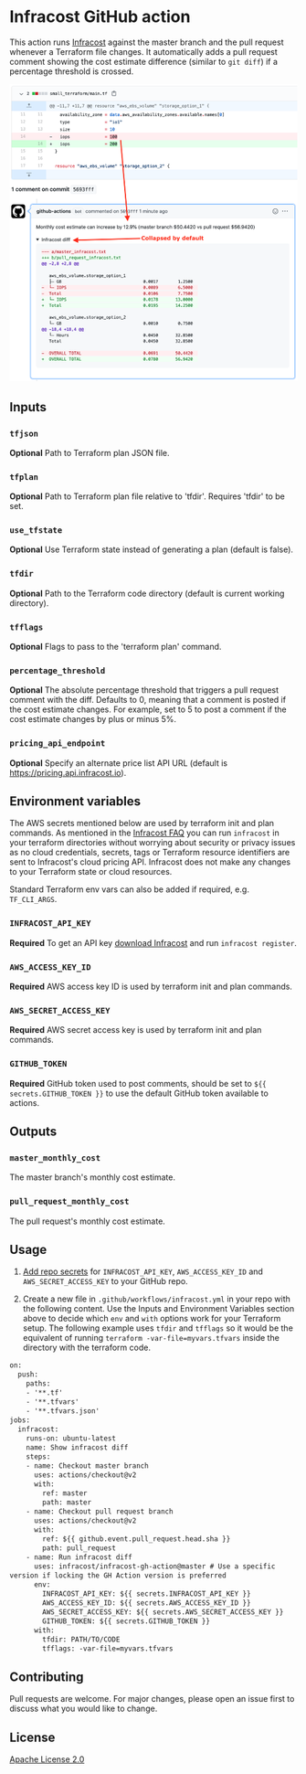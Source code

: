 # Infracost GitHub action

This action runs [Infracost](https://infracost.io) against the master branch and the pull request whenever a Terraform file changes. It automatically adds a pull request comment showing the cost estimate difference (similar to `git diff`) if a percentage threshold is crossed.

<img src="screenshot.png" width=557 alt="Example screenshot" />

## Inputs

### `tfjson`

**Optional** Path to Terraform plan JSON file.

### `tfplan`

**Optional** Path to Terraform plan file relative to 'tfdir'. Requires 'tfdir' to be set.

### `use_tfstate`

**Optional** Use Terraform state instead of generating a plan (default is false).

### `tfdir`

**Optional** Path to the Terraform code directory (default is current working directory).

### `tfflags`

**Optional** Flags to pass to the 'terraform plan' command.

### `percentage_threshold`

**Optional** The absolute percentage threshold that triggers a pull request comment with the diff. Defaults to 0, meaning that a comment is posted if the cost estimate changes. For example, set to 5 to post a comment if the cost estimate changes by plus or minus 5%.

### `pricing_api_endpoint`

**Optional** Specify an alternate price list API URL (default is https://pricing.api.infracost.io).

## Environment variables

The AWS secrets mentioned below are used by terraform init and plan commands. As mentioned in the [Infracost FAQ](https://www.infracost.io/docs/faq) you can run `infracost` in your terraform directories without worrying about security or privacy issues as no cloud credentials, secrets, tags or Terraform resource identifiers are sent to Infracost's cloud pricing API. Infracost does not make any changes to your Terraform state or cloud resources.

Standard Terraform env vars can also be added if required, e.g. `TF_CLI_ARGS`.

### `INFRACOST_API_KEY`

**Required** To get an API key [download Infracost](https://www.infracost.io/docs/#installation) and run `infracost register`.

### `AWS_ACCESS_KEY_ID`

**Required** AWS access key ID is used by terraform init and plan commands.

### `AWS_SECRET_ACCESS_KEY`

**Required** AWS secret access key is used by terraform init and plan commands.

### `GITHUB_TOKEN`

**Required** GitHub token used to post comments, should be set to `${{ secrets.GITHUB_TOKEN }}` to use the default GitHub token available to actions.

## Outputs

### `master_monthly_cost`

The master branch's monthly cost estimate.

### `pull_request_monthly_cost`

The pull request's monthly cost estimate.

## Usage

1. [Add repo secrets](https://docs.github.com/en/actions/configuring-and-managing-workflows/creating-and-storing-encrypted-secrets#creating-encrypted-secrets-for-a-repository) for `INFRACOST_API_KEY`, `AWS_ACCESS_KEY_ID` and `AWS_SECRET_ACCESS_KEY` to your GitHub repo.

2. Create a new file in `.github/workflows/infracost.yml` in your repo with the following content. Use the Inputs and Environment Variables section above to decide which `env` and `with` options work for your Terraform setup. The following example uses `tfdir` and `tfflags` so it would be the equivalent of running `terraform -var-file=myvars.tfvars` inside the directory with the terraform code.

  ```
  on:
    push:
      paths:
      - '**.tf'
      - '**.tfvars'
      - '**.tfvars.json'    
  jobs:
    infracost:
      runs-on: ubuntu-latest
      name: Show infracost diff
      steps:
      - name: Checkout master branch
        uses: actions/checkout@v2
        with:
          ref: master
          path: master
      - name: Checkout pull request branch
        uses: actions/checkout@v2
        with:
          ref: ${{ github.event.pull_request.head.sha }}
          path: pull_request
      - name: Run infracost diff
        uses: infracost/infracost-gh-action@master # Use a specific version if locking the GH Action version is preferred
        env:
          INFRACOST_API_KEY: ${{ secrets.INFRACOST_API_KEY }}
          AWS_ACCESS_KEY_ID: ${{ secrets.AWS_ACCESS_KEY_ID }}
          AWS_SECRET_ACCESS_KEY: ${{ secrets.AWS_SECRET_ACCESS_KEY }}
          GITHUB_TOKEN: ${{ secrets.GITHUB_TOKEN }}
        with:
          tfdir: PATH/TO/CODE
          tfflags: -var-file=myvars.tfvars
  ```

## Contributing

Pull requests are welcome. For major changes, please open an issue first to discuss what you would like to change.

## License

[Apache License 2.0](https://choosealicense.com/licenses/apache-2.0/)
